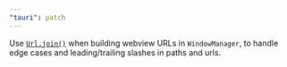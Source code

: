 ```yaml
---
"tauri": patch
---
```


Use [`Url.join()`](https://docs.rs/url/2.2.2/url/struct.Url.html#method.join) when building webview URLs in
`WindowManager`, to handle edge cases and leading/trailing slashes in paths and urls.
